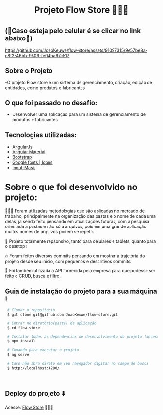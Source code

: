 <h1 align='center' >

Projeto Flow Store 👨🏾‍💻

<h1/>

## (📱Caso esteja pelo celular é so clicar no link abaixo📱)

https://github.com/JoaoKeuwe/flow-store/assets/91097315/9e57be8a-c8f2-46bb-9506-fe04ba67c517

## Sobre o Projeto

-O projeto Flow store é um sistema de gerenciamento, criação, edição de entidades, como produtos e fabricantes<br>

## O que foi passado no desafio:

- Desenvolver uma aplicação para um sistema de gerenciamento de produtos e fabricantes
## Tecnologias utilizadas:

- [AngularJs](https://angularjs.org/)
- [Angular Material](https://material.angular.io/)
- [Bootstrap](https://ng-bootstrap.github.io/#/home)  
- [Google fonts | Icons](https://fonts.google.com/)
- [Input-Mask](https://primeng.org/inputmask)


# Sobre o que foi desenvolvido no projeto:
👨🏾‍💻 Foram utilizadas metodologias que são aplicadas no mercado de trabalho, principalmente na organização das pastas e o nome de cada uma delas, ja sendo feito pensando em atualizações futuras, com a pesquisa orientada a pastas e não só a arquivos, pois em uma grande aplicação muitos nomes de arquivos podem se repetir.
 
📲 Projeto totalmente repsonsivo, tanto para celulares e tablets, quanto para o desktop !

🔥 Foram feitos diversos commits pensando em mostrar a trajetória do projeto desde seu inicio, com pequenos e descritivos commits.

🚩 Foi também utilizada a API fornecida pela empresa para que pudesse ser feito o CRUD, busca e filtro.


## Guia de instalação do projeto para a sua máquina !

```bash
 # Clonar o repositório
 $ git clone git@github.com:JoaoKeuwe/flow-store.git

 # Entrar no diretório(pasta) da aplicação
 $ cd flow-store

 # Instalar todas as dependencias de desenvolvimento do projeto (necessita ter o Node(npm) instalado)
 $ npm install

 # Comando para executar o projeto
 $ ng serve
 
 # Caso não abra direto em seu navegador digitar no campo de busca 
 $ http://localhost:4200/


```
<br>

## Deploy do projeto ⬇️
Acesse: [Flow Store](https://flow-store.vercel.app/manufacturers) 👨🏾‍💻
